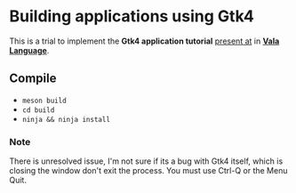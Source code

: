 <!--
 Copyright (c) 2020 Ahmed Eldemery
 
 This software is released under the MIT License.
 https://opensource.org/licenses/MIT
-->
# Building applications using Gtk4

This is a trial to implement the 
**Gtk4 application tutorial** [present 
at](https://developer.gnome.org/gtk4/3.98/ch01s06.html) 
in [**Vala Language**](https://wiki.gnome.org/Projects/Vala).

## Compile

* `meson build`
* `cd build`
* `ninja && ninja install`

### Note

There is unresolved issue, I'm not sure if its a bug with Gtk4 itself,
which is closing the window don't exit the process. You must use Ctrl-Q or 
the Menu Quit.

